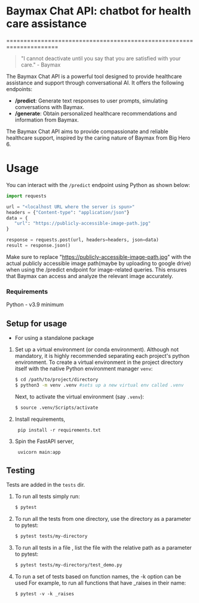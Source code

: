 # Baymax Chat API: chatbot for health care assistance
=====================================================================

> "I cannot deactivate until you say that you are satisfied with your care." - Baymax

The Baymax Chat API is a powerful tool designed to provide healthcare assistance and support through conversational AI. It offers the following endpoints:

- **/predict**: Generate text responses to user prompts, simulating conversations with Baymax.
- **/generate**: Obtain personalized healthcare recommendations and information from Baymax.

The Baymax Chat API aims to provide compassionate and reliable healthcare support, inspired by the caring nature of Baymax from Big Hero 6.


# Usage
You can interact with the `/predict` endpoint using Python as shown below:

```python
import requests

url = "<localhost URL where the server is spun>"
headers = {"Content-type": "application/json"}
data = {
   "url": "https://publicly-accessible-image-path.jpg"
}

response = requests.post(url, headers=headers, json=data)
result = response.json()
```
Make sure to replace "https://publicly-accessible-image-path.jpg" with the actual publicly accessible image path(maybe by uploading to google drive) when using the /predict endpoint for image-related queries. This ensures that Baymax can access and analyze the relevant image accurately.


### Requirements
Python - v3.9 minimum

## Setup for usage
* For using a standalone package
1. Set up a virtual environment (or conda environment). Although not mandatory, it is highly
   recommended separating each project's python environment. To create a virtual environment
   in the project directory itself with the native Python environment manager `venv`:
    ```bash
    $ cd /path/to/project/directory
    $ python3 -m venv .venv #sets up a new virtual env called .venv
    ```
   Next, to activate the virtual environment (say `.venv`):
    ```bash
    $ source .venv/Scripts/activate
    ```
2. Install requirements,
    ```
     pip install -r requirements.txt
    ```
3. Spin the FastAPI server,
    ```
     uvicorn main:app
    ```

## Testing

Tests are added in the `tests` dir.
1. To run all tests simply run:
   ```bash 
   $ pytest 
   ```
2. To run all the tests from one directory, use the directory as a parameter to pytest:
   ```bash
   $ pytest tests/my-directory
   ```
3. To run all tests in a file , list the file with the relative path as a parameter to pytest:
   ```bash
   $ pytest tests/my-directory/test_demo.py
   ```
4. To run a set of tests based on function names, the -k option can be used
   For example, to run all functions that have _raises in their name:
   ````shell
   $ pytest -v -k _raises
   ````
